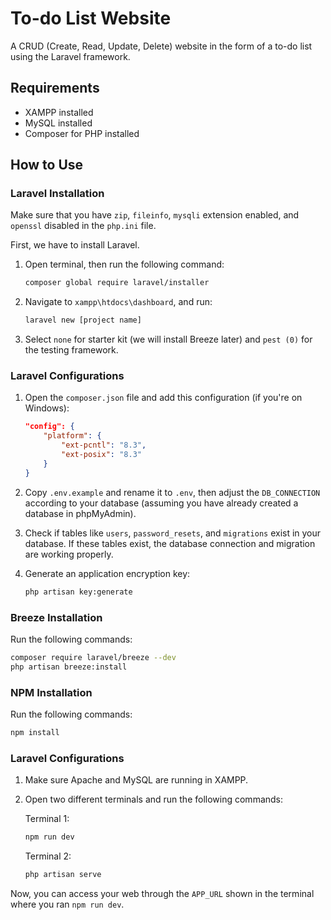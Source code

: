 # To-do List Website

A CRUD (Create, Read, Update, Delete) website in the form of a to-do list using the Laravel framework.

## Requirements

- XAMPP installed
- MySQL installed
- Composer for PHP installed

## How to Use

### Laravel Installation

Make sure that you have `zip`, `fileinfo`, `mysqli` extension enabled, and `openssl` disabled in the `php.ini` file.

First, we have to install Laravel.

1. Open terminal, then run the following command:
    ```bash
    composer global require laravel/installer
    ```

2. Navigate to `xampp\htdocs\dashboard`, and run:
    ```bash
    laravel new [project name]
    ```

3. Select `none` for starter kit (we will install Breeze later) and `pest (0)` for the testing framework.

### Laravel Configurations

1. Open the `composer.json` file and add this configuration (if you're on Windows):
    ```json
    "config": {
        "platform": {
            "ext-pcntl": "8.3",
            "ext-posix": "8.3"
        }
    }
    ```

2. Copy `.env.example` and rename it to `.env`, then adjust the `DB_CONNECTION` according to your database (assuming you have already created a database in phpMyAdmin).

3. Check if tables like `users`, `password_resets`, and `migrations` exist in your database. If these tables exist, the database connection and migration are working properly.

4. Generate an application encryption key:
    ```bash
    php artisan key:generate
    ```

### Breeze Installation

Run the following commands:

```bash
composer require laravel/breeze --dev
php artisan breeze:install
```

### NPM Installation

Run the following commands:

```bash
npm install
```

### Laravel Configurations

1. Make sure Apache and MySQL are running in XAMPP.

2. Open two different terminals and run the following commands:

    Terminal 1:
    ```bash
    npm run dev
    ```
    Terminal 2:
    ```bash
    php artisan serve
    ```

Now, you can access your web through the `APP_URL` shown in the terminal where you ran `npm run dev`.
